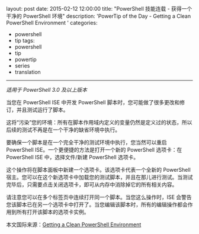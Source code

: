 layout: post
date: 2015-02-12 12:00:00
title: "PowerShell 技能连载 - 获得一个干净的 PowerShell 环境"
description: 'PowerTip of the Day - Getting a Clean PowerShell Environment '
categories:
- powershell
- tip
tags:
- powershell
- tip
- powertip
- series
- translation
---
_适用于 PowerShell 3.0 及以上版本_

当您在 PowerShell ISE 中开发 PowerShell 脚本时，您可能做了很多更改和修订，并且测试运行了脚本。

这将“污染”您的环境：所有在脚本作用域内定义的变量仍然是定义过的状态，所以后续的测试不再是在一个干净的缺省环境中执行。

要确保一个脚本是在一个完全干净的测试环境中执行，您当然可以重启 PowerShell ISE。一个更便捷的方法是打开一个新的 PowerShell 选项卡：在 PowerShell ISE 中，选择文件/新建 PowerShell 选项卡。

这个操作将在脚本面板中新建一个选项卡。该选项卡代表一个全新的 PowerShell 宿主。您可以在这个新选项卡中加载您的测试脚本，并且在那儿进行测试。当测试完毕后，只需要点击关闭选项卡，即可从内存中消除掉它的所有相关内容。

请注意您可以在多个标签页中连续打开同一个脚本。当您这么操作时，ISE 会警告您该脚本已在另一个选项卡中打开了。当您编辑该脚本时，所有的编辑操作都会作用到所有打开该脚本的选项卡实例。

<!--more-->
本文国际来源：[Getting a Clean PowerShell Environment ](http://community.idera.com/powershell/powertips/b/tips/posts/getting-a-clean-powershell-environment)
